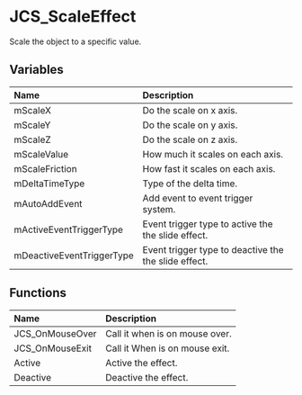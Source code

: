 # JCS_ScaleEffect

Scale the object to a specific value.

## Variables

| Name                      | Description                                          |
|:--------------------------|:-----------------------------------------------------|
| mScaleX                   | Do the scale on x axis.                              |
| mScaleY                   | Do the scale on y axis.                              |
| mScaleZ                   | Do the scale on z axis.                              |
| mScaleValue               | How much it scales on each axis.                     |
| mScaleFriction            | How fast it scales on each axis.                     |
| mDeltaTimeType            | Type of the delta time.                              |
| mAutoAddEvent             | Add event to event trigger system.                   |
| mActiveEventTriggerType   | Event trigger type to active the the slide effect.   |
| mDeactiveEventTriggerType | Event trigger type to deactive the the slide effect. |

## Functions

| Name            | Description                    |
|:----------------|:-------------------------------|
| JCS_OnMouseOver | Call it when is on mouse over. |
| JCS_OnMouseExit | Call it When is on mouse exit. |
| Active          | Active the effect.             |
| Deactive        | Deactive the effect.           |
